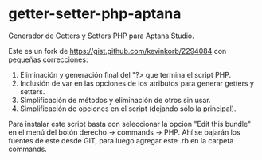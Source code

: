 getter-setter-php-aptana
========================

Generador de Getters y Setters PHP para Aptana Studio.

Este es un fork de https://gist.github.com/kevinkorb/2294084 con pequeñas correcciones:

1. Eliminación y generación final del "?> que termina el script PHP.
2. Inclusión de var en las opciones de los atributos para generar getters y setters.
3. Simplificación de métodos y eliminación de otros sin usar.
4. Simplificación de opciones en el script (dejando sólo la principal).


Para instalar este script basta con seleccionar la opción "Edit this bundle" en el menú del botón derecho -> commands -> PHP. Ahí se bajarán los fuentes de este desde GIT, para luego agregar este .rb en la carpeta commands.
